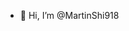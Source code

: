 - 👋 Hi, I’m @MartinShi918


<!---
MartinShi918/MartinShi918 is a ✨ special ✨ repository because its `README.md` (this file) appears on your GitHub profile.
You can click the Preview link to take a look at your changes.
--->
